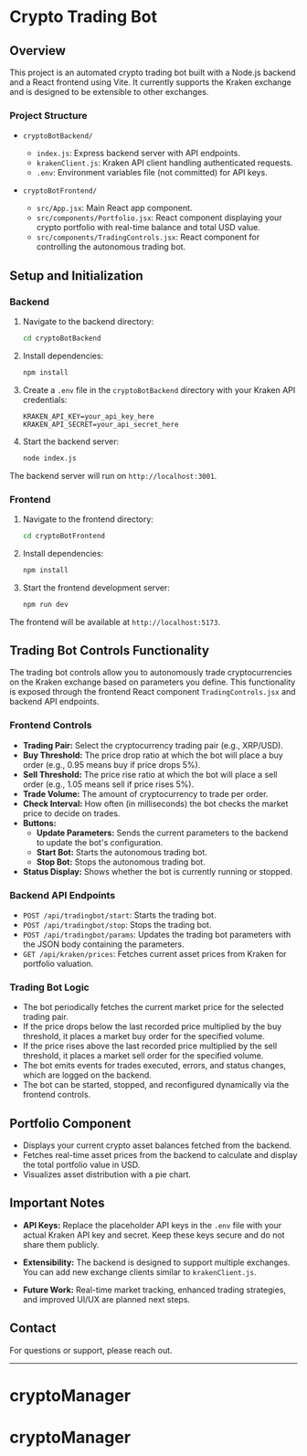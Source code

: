 # Crypto Trading Bot

## Overview

This project is an automated crypto trading bot built with a Node.js backend and a React frontend using Vite. It currently supports the Kraken exchange and is designed to be extensible to other exchanges.

### Project Structure

- `cryptoBotBackend/`
  - `index.js`: Express backend server with API endpoints.
  - `krakenClient.js`: Kraken API client handling authenticated requests.
  - `.env`: Environment variables file (not committed) for API keys.

- `cryptoBotFrontend/`
  - `src/App.jsx`: Main React app component.
  - `src/components/Portfolio.jsx`: React component displaying your crypto portfolio with real-time balance and total USD value.
  - `src/components/TradingControls.jsx`: React component for controlling the autonomous trading bot.

## Setup and Initialization

### Backend

1. Navigate to the backend directory:
   ```bash
   cd cryptoBotBackend
   ```

2. Install dependencies:
   ```bash
   npm install
   ```

3. Create a `.env` file in the `cryptoBotBackend` directory with your Kraken API credentials:
   ```
   KRAKEN_API_KEY=your_api_key_here
   KRAKEN_API_SECRET=your_api_secret_here
   ```

4. Start the backend server:
   ```bash
   node index.js
   ```

The backend server will run on `http://localhost:3001`.

### Frontend

1. Navigate to the frontend directory:
   ```bash
   cd cryptoBotFrontend
   ```

2. Install dependencies:
   ```bash
   npm install
   ```

3. Start the frontend development server:
   ```bash
   npm run dev
   ```

The frontend will be available at `http://localhost:5173`.

## Trading Bot Controls Functionality

The trading bot controls allow you to autonomously trade cryptocurrencies on the Kraken exchange based on parameters you define. This functionality is exposed through the frontend React component `TradingControls.jsx` and backend API endpoints.

### Frontend Controls

- **Trading Pair:** Select the cryptocurrency trading pair (e.g., XRP/USD).
- **Buy Threshold:** The price drop ratio at which the bot will place a buy order (e.g., 0.95 means buy if price drops 5%).
- **Sell Threshold:** The price rise ratio at which the bot will place a sell order (e.g., 1.05 means sell if price rises 5%).
- **Trade Volume:** The amount of cryptocurrency to trade per order.
- **Check Interval:** How often (in milliseconds) the bot checks the market price to decide on trades.
- **Buttons:** 
  - **Update Parameters:** Sends the current parameters to the backend to update the bot's configuration.
  - **Start Bot:** Starts the autonomous trading bot.
  - **Stop Bot:** Stops the autonomous trading bot.
- **Status Display:** Shows whether the bot is currently running or stopped.

### Backend API Endpoints

- `POST /api/tradingbot/start`: Starts the trading bot.
- `POST /api/tradingbot/stop`: Stops the trading bot.
- `POST /api/tradingbot/params`: Updates the trading bot parameters with the JSON body containing the parameters.
- `GET /api/kraken/prices`: Fetches current asset prices from Kraken for portfolio valuation.

### Trading Bot Logic

- The bot periodically fetches the current market price for the selected trading pair.
- If the price drops below the last recorded price multiplied by the buy threshold, it places a market buy order for the specified volume.
- If the price rises above the last recorded price multiplied by the sell threshold, it places a market sell order for the specified volume.
- The bot emits events for trades executed, errors, and status changes, which are logged on the backend.
- The bot can be started, stopped, and reconfigured dynamically via the frontend controls.

## Portfolio Component

- Displays your current crypto asset balances fetched from the backend.
- Fetches real-time asset prices from the backend to calculate and display the total portfolio value in USD.
- Visualizes asset distribution with a pie chart.

## Important Notes

- **API Keys:** Replace the placeholder API keys in the `.env` file with your actual Kraken API key and secret. Keep these keys secure and do not share them publicly.

- **Extensibility:** The backend is designed to support multiple exchanges. You can add new exchange clients similar to `krakenClient.js`.

- **Future Work:** Real-time market tracking, enhanced trading strategies, and improved UI/UX are planned next steps.

## Contact

For questions or support, please reach out.

---
# cryptoManager
# cryptoManager
